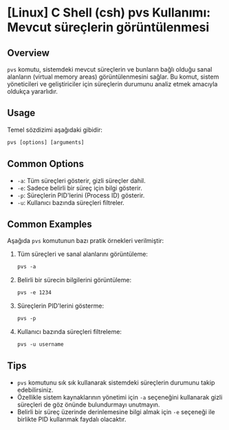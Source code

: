 # [Linux] C Shell (csh) pvs Kullanımı: Mevcut süreçlerin görüntülenmesi

## Overview
`pvs` komutu, sistemdeki mevcut süreçlerin ve bunların bağlı olduğu sanal alanların (virtual memory areas) görüntülenmesini sağlar. Bu komut, sistem yöneticileri ve geliştiriciler için süreçlerin durumunu analiz etmek amacıyla oldukça yararlıdır.

## Usage
Temel sözdizimi aşağıdaki gibidir:

```csh
pvs [options] [arguments]
```

## Common Options
- `-a`: Tüm süreçleri gösterir, gizli süreçler dahil.
- `-e`: Sadece belirli bir süreç için bilgi gösterir.
- `-p`: Süreçlerin PID'lerini (Process ID) gösterir.
- `-u`: Kullanıcı bazında süreçleri filtreler.

## Common Examples
Aşağıda `pvs` komutunun bazı pratik örnekleri verilmiştir:

1. Tüm süreçleri ve sanal alanlarını görüntüleme:
   ```csh
   pvs -a
   ```

2. Belirli bir sürecin bilgilerini görüntüleme:
   ```csh
   pvs -e 1234
   ```

3. Süreçlerin PID'lerini gösterme:
   ```csh
   pvs -p
   ```

4. Kullanıcı bazında süreçleri filtreleme:
   ```csh
   pvs -u username
   ```

## Tips
- `pvs` komutunu sık sık kullanarak sistemdeki süreçlerin durumunu takip edebilirsiniz.
- Özellikle sistem kaynaklarının yönetimi için `-a` seçeneğini kullanarak gizli süreçleri de göz önünde bulundurmayı unutmayın.
- Belirli bir süreç üzerinde derinlemesine bilgi almak için `-e` seçeneği ile birlikte PID kullanmak faydalı olacaktır.